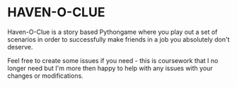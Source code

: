 # HAVEN-O-CLUE
Haven-O-Clue is a story based Pythongame where you play out a set of scenarios in order to successfully make friends in a job you absolutely don't deserve.


Feel free to create some issues if you need - this is coursework that I no longer need but I'm more then happy to help with any issues with your changes or modifications.
